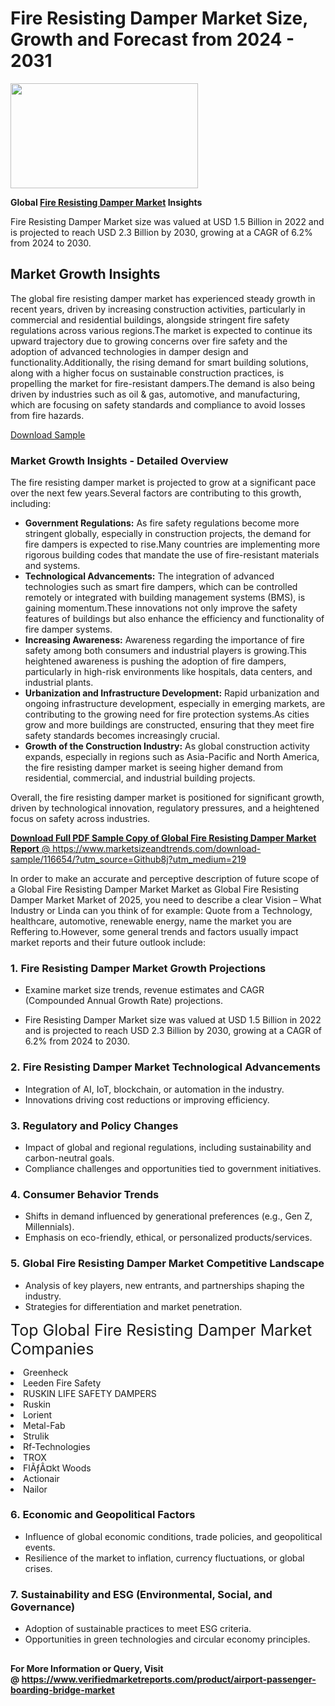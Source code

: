 <H1>Fire Resisting Damper Market Size, Growth and Forecast from 2024 - 2031</H1><img class="aligncenter size-medium wp-image-584254" src="https://thirdeyenews.in/wp-content/uploads/2024/09/Global-Market-Research-300x168.jpeg" alt="" width="300" height="168" /><p><strong>Global&nbsp;<a href="https://www.marketsizeandtrends.com/download-sample/116654/?utm_source=Github8j?utm_medium=219">Fire Resisting Damper Market</a> Insights</strong></p><p>Fire Resisting Damper Market size was valued at USD 1.5 Billion in 2022 and is projected to reach USD 2.3 Billion by 2030, growing at a CAGR of 6.2% from 2024 to 2030.</p><p><h2>Market Growth Insights</h2> <p>The global fire resisting damper market has experienced steady growth in recent years, driven by increasing construction activities, particularly in commercial and residential buildings, alongside stringent fire safety regulations across various regions.The market is expected to continue its upward trajectory due to growing concerns over fire safety and the adoption of advanced technologies in damper design and functionality.Additionally, the rising demand for smart building solutions, along with a higher focus on sustainable construction practices, is propelling the market for fire-resistant dampers.The demand is also being driven by industries such as oil & gas, automotive, and manufacturing, which are focusing on safety standards and compliance to avoid losses from fire hazards.</p> <p><a href="#">Download Sample</a></p> <h3>Market Growth Insights - Detailed Overview</h3> <p>The fire resisting damper market is projected to grow at a significant pace over the next few years.Several factors are contributing to this growth, including:</p> <ul> <li><strong>Government Regulations:</strong> As fire safety regulations become more stringent globally, especially in construction projects, the demand for fire dampers is expected to rise.Many countries are implementing more rigorous building codes that mandate the use of fire-resistant materials and systems.</li> <li><strong>Technological Advancements:</strong> The integration of advanced technologies such as smart fire dampers, which can be controlled remotely or integrated with building management systems (BMS), is gaining momentum.These innovations not only improve the safety features of buildings but also enhance the efficiency and functionality of fire damper systems.</li> <li><strong>Increasing Awareness:</strong> Awareness regarding the importance of fire safety among both consumers and industrial players is growing.This heightened awareness is pushing the adoption of fire dampers, particularly in high-risk environments like hospitals, data centers, and industrial plants.</li> <li><strong>Urbanization and Infrastructure Development:</strong> Rapid urbanization and ongoing infrastructure development, especially in emerging markets, are contributing to the growing need for fire protection systems.As cities grow and more buildings are constructed, ensuring that they meet fire safety standards becomes increasingly crucial.</li> <li><strong>Growth of the Construction Industry:</strong> As global construction activity expands, especially in regions such as Asia-Pacific and North America, the fire resisting damper market is seeing higher demand from residential, commercial, and industrial building projects.</li> </ul> <p>Overall, the fire resisting damper market is positioned for significant growth, driven by technological innovation, regulatory pressures, and a heightened focus on safety across industries.</p> <p><a href="#"></p><p><span class=""><strong>Download Full PDF Sample Copy of Global Fire Resisting Damper Market Report</strong> @ <a href="https://www.marketsizeandtrends.com/download-sample/116654/?utm_source=Github8j?utm_medium=219" target="_blank">https://www.marketsizeandtrends.com/download-sample/116654/?utm_source=Github8j?utm_medium=219</a></span></p><p>In order to make an accurate and perceptive description of future scope of a Global&nbsp;Fire Resisting Damper Market Market as Global&nbsp;Fire Resisting Damper Market Market of 2025, you need to describe a clear Vision &ndash; What Industry or Linda can you think of for example: Quote from a Technology, healthcare, automotive, renewable energy, name the market you are Reffering to.However, some general trends and factors usually impact market reports and their future outlook include:</p><h3>1.&nbsp;<strong>Fire Resisting Damper Market Growth Projections</strong></h3><ul><li>Examine market size trends, revenue estimates and CAGR (Compounded Annual Growth Rate) projections.</li><li><p>Fire Resisting Damper Market size was valued at USD 1.5 Billion in 2022 and is projected to reach USD 2.3 Billion by 2030, growing at a CAGR of 6.2% from 2024 to 2030.</p></li></ul><h3>2.&nbsp;<strong>Fire Resisting Damper Market Technological Advancements</strong></h3><ul><li>Integration of AI, IoT, blockchain, or automation in the industry.</li><li>Innovations driving cost reductions or improving efficiency.</li></ul><h3>3.&nbsp;<strong>Regulatory and Policy Changes</strong></h3><ul><li>Impact of global and regional regulations, including sustainability and carbon-neutral goals.</li><li>Compliance challenges and opportunities tied to government initiatives.</li></ul><h3>4.&nbsp;<strong>Consumer Behavior Trends</strong></h3><ul><li>Shifts in demand influenced by generational preferences (e.g., Gen Z, Millennials).</li><li>Emphasis on eco-friendly, ethical, or personalized products/services.</li></ul><h3>5.&nbsp;<strong>Global Fire Resisting Damper Market Competitive Landscape</strong></h3><ul><li>Analysis of key players, new entrants, and partnerships shaping the industry.</li><li>Strategies for differentiation and market penetration.</li></ul><p data-pm-slice="1 1 []"><span style="color: inherit; font-family: inherit; font-size: 25px;">Top Global Fire Resisting Damper Market Companies</span></p><div class="" data-test-id=""><p><li>Greenheck</li><li> Leeden Fire Safety</li><li> RUSKIN LIFE SAFETY DAMPERS</li><li> Ruskin</li><li> Lorient</li><li> Metal-Fab</li><li> Strulik</li><li> Rf-Technologies</li><li> TROX</li><li> FlÃƒÂ¤kt Woods</li><li> Actionair</li><li> Nailor</li></p></div><h3>6.&nbsp;<strong>Economic and Geopolitical Factors</strong></h3><ul><li>Influence of global economic conditions, trade policies, and geopolitical events.</li><li>Resilience of the market to inflation, currency fluctuations, or global crises.</li></ul><h3>7.&nbsp;<strong>Sustainability and ESG (Environmental, Social, and Governance)</strong></h3><ul><li>Adoption of sustainable practices to meet ESG criteria.</li><li>Opportunities in green technologies and circular economy principles.</li></ul><h2><strong style="font-size: 14px;">For More Information or Query, Visit @&nbsp;</strong><a style="background-color: #ffffff; font-size: 14px;" href="https://www.marketsizeandtrends.com/report/fire-resisting-damper-market/" target="_blank">https://www.verifiedmarketreports.com/product/airport-passenger-boarding-bridge-market</a></h2>